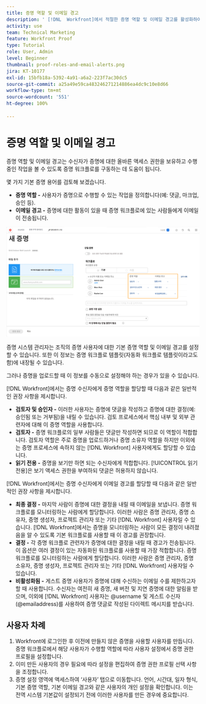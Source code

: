 ```yaml
---
title: 증명 역할 및 이메일 경고
description: ' [!DNL  Workfront]에서 적절한 증명 역할 및 이메일 경고를 활성화하여 증명 수신자가 증명에 액세스하고 수행 중인 작업에 대한 가시성을 확보하도록 하는 방법을 알아봅니다.'
activity: use
team: Technical Marketing
feature: Workfront Proof
type: Tutorial
role: User, Admin
level: Beginner
thumbnail: proof-roles-and-email-alerts.png
jira: KT-10177
exl-id: 15bfb18a-5392-4a91-a6a2-223f7ac30dc5
source-git-commit: a25a49e59ca483246271214886ea4dc9c10e8d66
workflow-type: tm+mt
source-wordcount: '551'
ht-degree: 100%

---
```


# 증명 역할 및 이메일 경고

증명 역할 및 이메일 경고는 수신자가 증명에 대한 올바른 액세스 권한을 보유하고 수행 중인 작업을 볼 수 있도록 증명 워크플로를 구동하는 데 도움이 됩니다.

몇 가지 기본 증명 용어를 검토해 보겠습니다.

* **증명 역할 -** 사용자가 증명으로 수행할 수 있는 작업을 정의합니다(예: 댓글, 마크업, 승인 등).
* **이메일 경고 -** 증명에 대한 활동이 있을 때 증명 워크플로에 있는 사람들에게 이메일이 전송됩니다.

![[!UICONTROL 증명 역할] 및 [!UICONTROL 이메일 경고] 열이 강조 표시된 [!UICONTROL 새 증명] 창의 이미지.](assets/proof-roles-and-email-alerts.png)

증명 시스템 관리자는 조직의 증명 사용자에 대한 기본 증명 역할 및 이메일 경고를 설정할 수 있습니다. 또한 이 정보는 증명 워크플로 템플릿(자동화 워크플로 템플릿이라고도 함)에 내장될 수 있습니다.

그러나 증명을 업로드할 때 이 정보를 수동으로 설정해야 하는 경우가 있을 수 있습니다.

[!DNL Workfront]에서는 증명 수신자에게 증명 역할을 할당할 때 다음과 같은 일반적인 권장 사항을 제시합니다.

* **검토자 및 승인자 -** 이러한 사용자는 증명에 댓글을 작성하고 증명에 대한 결정(예: 승인됨 또는 거부됨)을 내릴 수 있습니다. 검토 프로세스에서 핵심 내부 및 외부 관련자에 대해 이 증명 역할을 사용합니다.
* **검토자 -** 증명 워크플로의 일부 사람들은 댓글만 작성하면 되므로 이 역할이 적합합니다. 검토자 역할은 주로 증명을 업로드하거나 증명 소유자 역할을 하지만 이외에는 증명 프로세스에 속하지 않는 [!DNL Workfront] 사용자에게도 할당할 수 있습니다.
* **읽기 전용 -** 증명을 보기만 하면 되는 수신자에게 적합합니다. [!UICONTROL 읽기 전용]은 보기 액세스 권한을 부여하되 댓글은 허용하지 않습니다.

[!DNL Workfront]에서는 증명 수신자에게 이메일 경고를 할당할 때 다음과 같은 일반적인 권장 사항을 제시합니다.

* **최종 결정 -** 마지막 사람이 증명에 대한 결정을 내릴 때 이메일을 보냅니다. 증명 워크플로를 모니터링하는 사람에게 할당합니다. 이러한 사람은 증명 관리자, 증명 소유자, 증명 생성자, 프로젝트 관리자 또는 기타 [!DNL Workfront] 사용자일 수 있습니다. [!DNL Workfront]에서는 증명을 모니터링하는 사람이 모든 결정이 내려졌음을 알 수 있도록 기본 워크플로를 사용할 때 이 경고를 권장합니다.
* **결정 -** 각 증명 워크플로 관련자가 증명에 대한 결정을 내릴 때 경고가 전송됩니다. 이 옵션은 여러 결정이 있는 자동화된 워크플로를 사용할 때 가장 적합합니다. 증명 워크플로를 모니터링하는 사람에게 할당합니다. 이러한 사람은 증명 관리자, 증명 소유자, 증명 생성자, 프로젝트 관리자 또는 기타 [!DNL Workfront] 사용자일 수 있습니다.
* **비활성화됨 -** 게스트 증명 사용자가 증명에 대해 수신하는 이메일 수를 제한하고자 할 때 사용합니다. 수신자는 여전히 새 증명, 새 버전 및 지연 증명에 대한 알림을 받으며, 이외에 [!DNL Workfront] 사용자는 @username 및 게스트 수신자(@emailaddress)를 사용하여 증명 댓글로 작성된 다이렉트 메시지를 받습니다.

## 사용자 차례

1. Workfront에 로그인한 후 이전에 만들지 않은 증명을 사용할 사용자를 만듭니다. 증명 워크플로에서 해당 사용자가 수행할 역할에 따라 사용자 설정에서 증명 권한 프로필을 설정합니다.
1. 이미 만든 사용자의 경우 필요에 따라 설정을 편집하여 증명 권한 프로필 선택 사항을 조정합니다.
1. 증명 설정 영역에 액세스하여 ‘사용자’ 탭으로 이동합니다. 언어, 시간대, 일자 형식, 기본 증명 역할, 기본 이메일 경고와 같은 사용자의 개인 설정을 확인합니다. 이는 전역 시스템 기본값이 설정되기 전에 이러한 사용자를 만든 경우에 중요합니다.

<!--
Download the proof role and email alert guides to have on hand as you start uploading proofs and assigning proof recipients.
-->

<!--
## Learn more
* Notifications for proof comments and decisions
-->

<!--
## Guides
* Proof roles
* Email alerts
-->
